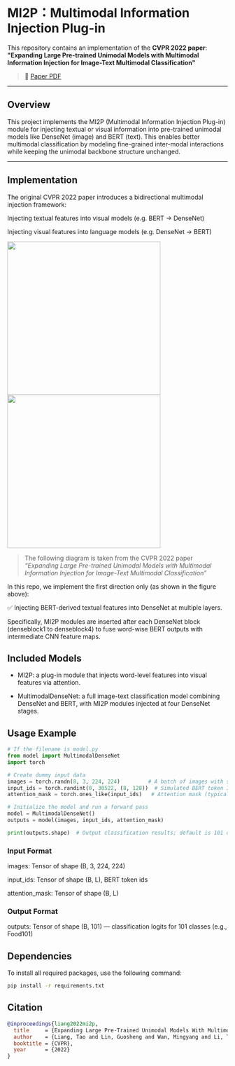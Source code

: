 # MI2P：Multimodal Information Injection Plug-in

This repository contains an implementation of the **CVPR 2022 paper**:
**"Expanding Large Pre-trained Unimodal Models with Multimodal Information Injection for Image-Text Multimodal Classification"**

> 📄 [Paper PDF](https://openaccess.thecvf.com/content/CVPR2022/papers/Liang_Expanding_Large_Pre-Trained_Unimodal_Models_With_Multimodal_Information_Injection_for_CVPR_2022_paper.pdf)

---

## Overview
This project implements the MI2P (Multimodal Information Injection Plug-in) module for injecting textual or visual information into pre-trained unimodal models like DenseNet (image) and BERT (text). This enables better multimodal classification by modeling fine-grained inter-modal interactions while keeping the unimodal backbone structure unchanged.

---
## Implementation

The original CVPR 2022 paper introduces a bidirectional multimodal injection framework:

Injecting textual features into visual models (e.g. BERT → DenseNet)

Injecting visual features into language models (e.g. DenseNet → BERT)

<img src="https://github.com/user-attachments/assets/fa52d2e8-7b10-4f2a-bd09-d18d8b088bf9" width="350"/>
<img src="https://github.com/user-attachments/assets/7cae5992-02f1-45fe-86b2-f8e2555e6948" width="350"/>


>The following diagram is taken from the CVPR 2022 paper  
> *“Expanding Large Pre-trained Unimodal Models with Multimodal Information Injection for Image-Text Multimodal Classification”*  



In this repo, we implement the first direction only (as shown in the figure above):

✅ Injecting BERT-derived textual features into DenseNet at multiple layers.

Specifically, MI2P modules are inserted after each DenseNet block (denseblock1 to denseblock4) to fuse word-wise BERT outputs with intermediate CNN feature maps.

## Included Models

- MI2P: a plug-in module that injects word-level features into visual features via attention.

- MultimodalDenseNet: a full image-text classification model combining DenseNet and BERT, with MI2P modules injected at four DenseNet stages.

## Usage Example



```python
# If the filename is model.py
from model import MultimodalDenseNet
import torch

# Create dummy input data
images = torch.randn(8, 3, 224, 224)         # A batch of images with size 224x224
input_ids = torch.randint(0, 30522, (8, 128))  # Simulated BERT token IDs
attention_mask = torch.ones_like(input_ids)   # Attention mask (typically 0 or 1)

# Initialize the model and run a forward pass
model = MultimodalDenseNet()
outputs = model(images, input_ids, attention_mask)

print(outputs.shape)  # Output classification results; default is 101 classes (e.g., Food101)
```
### Input Format

images: Tensor of shape (B, 3, 224, 224)

input_ids: Tensor of shape (B, L), BERT token ids

attention_mask: Tensor of shape (B, L)

### Output Format

outputs: Tensor of shape (B, 101) — classification logits for 101 classes (e.g., Food101)

## Dependencies
To install all required packages, use the following command:
```bash
pip install -r requirements.txt
```

## Citation

```bibtex
@inproceedings{liang2022mi2p,
  title     = {Expanding Large Pre-Trained Unimodal Models With Multimodal Information Injection},
  author    = {Liang, Tao and Lin, Guosheng and Wan, Mingyang and Li, Tianrui and Ma, Guojun and Lv, Fengmao},
  booktitle = {CVPR},
  year      = {2022}
}
